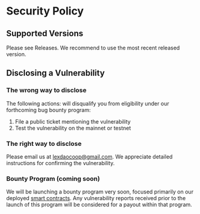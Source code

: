 # Security Policy

## Supported Versions

Please see Releases. We recommend to use the most recent released version.  

## Disclosing a Vulnerability

### The wrong way to disclose

The following actions: will disqualify you from eligibility under our forthcoming bug bounty program:

1. File a public ticket mentioning the vulnerability
2. Test the vulnerability on the mainnet or testnet

### The right way to disclose

Please email us at [lexdaocoop@gmail.com](mailto:lexdaocoop@gmail.com). We appreciate detailed instructions for confirming the vulnerability. 

### Bounty Program (coming soon)

We will be launching a bounty program very soon, focused primarily on our deployed [smart contracts](https://github.com/lexDAO/LexCorpus/tree/master/contracts). Any vulnerability reports received prior to the launch of this program will be considered for a payout within that program.
